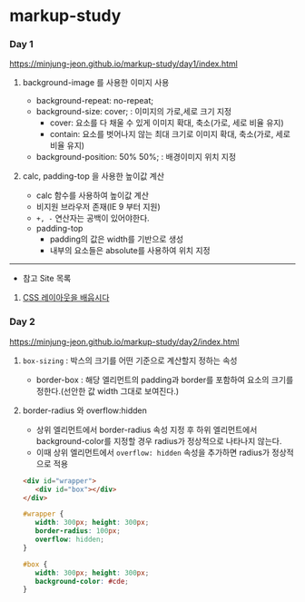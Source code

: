 # markup-study


### Day 1
https://minjung-jeon.github.io/markup-study/day1/index.html

1. background-image 를 사용한 이미지 사용
   - background-repeat: no-repeat;
   - background-size: cover; : 이미지의 가로,세로 크기 지정
     - cover: 요소를 다 채울 수 있게 이미지 확대, 축소(가로, 세로 비율 유지)
     - contain: 요소를 벗어나지 않는 최대 크기로 이미지 확대, 축소(가로, 세로 비율 유지)
   - background-position: 50% 50%; : 배경이미지 위치 지정

2. calc, padding-top 을 사용한 높이값 계산
   - calc 함수를 사용하여 높이값 계산
    - 비지원 브라우저 존재(IE 9 부터 지원)
    - `+, -` 연산자는 공백이 있어야한다.
   - padding-top
     - padding의 값은 width를 기반으로 생성
     - 내부의 요소들은 absolute를 사용하여 위치 지정

----

- 참고 Site 목록
1. [CSS 레이아웃을 배웁시다](https://ko.learnlayout.com/display.html)



### Day 2
https://minjung-jeon.github.io/markup-study/day2/index.html

1. `box-sizing` : 박스의 크기를 어떤 기준으로 계산할지 정하는 속성
   -  border-box : 해당 엘리먼트의 padding과 border를 포함하여 요소의 크기를 정한다.(선안한 값 width 그대로 보여진다.)
2. border-radius 와 overflow:hidden
   - 상위 엘리먼트에서 border-radius 속성 지정 후 하위 엘리먼트에서 background-color를 지정할 경우 radius가 정상적으로 나타나지 않는다.
   - 이때 상위 엘리먼트에서 `overflow: hidden` 속성을 추가하면 radius가 정상적으로 적용
   
   ```html
   <div id="wrapper">
      <div id="box"></div>
   </div>
   ```
   ```css
   #wrapper {
      width: 300px; height: 300px;
      border-radius: 100px;
      overflow: hidden;
   }

   #box {
      width: 300px; height: 300px;
      background-color: #cde;
   }
   ```
